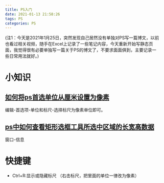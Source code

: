 ```yaml
---
title: PS入门
date: 2021-01-13 21:58:26
tags: PS
categories: PS
---
```


(注1：今天是2021年1月25日，突然发现自己居然没有单独对PS写一篇博文，以前也看过相关视频，随手在Excel上记录了一些笔记内容，今天重新开始写静态页面，我觉得很有必要单独写一篇关于PS的博文了，不要求面面俱到，主要记录一些日常用法就好。)

# 小知识

## [如何将ps首选单位从厘米设置为像素](https://jingyan.baidu.com/article/4b07be3c87809c48b380f317.html)

编辑-首选项-单位和标尺-选择标尺为像素单位即可。

## [ps中如何查看矩形选框工具所选中区域的长宽高数据](https://zhidao.baidu.com/question/488901846.html)

窗口-信息

# 快捷键

* Ctrl+R:显示或隐藏标尺  （右击标尺，把里面的单位一律改为像素）